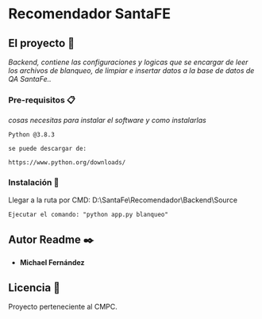 # Recomendador SantaFE

## El proyecto 🚀

_Backend, contiene las configuraciones y logicas que se encargar de leer los archivos de blanqueo, de limpiar e insertar datos a la base de datos de QA SantaFe.._


### Pre-requisitos 📋

_cosas necesitas para instalar el software y como instalarlas_

```
Python @3.8.3

se puede descargar de:

https://www.python.org/downloads/
```

### Instalación 🔧

Llegar a la ruta por CMD: D:\SantaFe\Recomendador\Backend\Source

```
Ejecutar el comando: "python app.py blanqueo"
```

## Autor Readme ✒️

* **Michael Fernández** 

## Licencia 📄

Proyecto perteneciente al CMPC.

